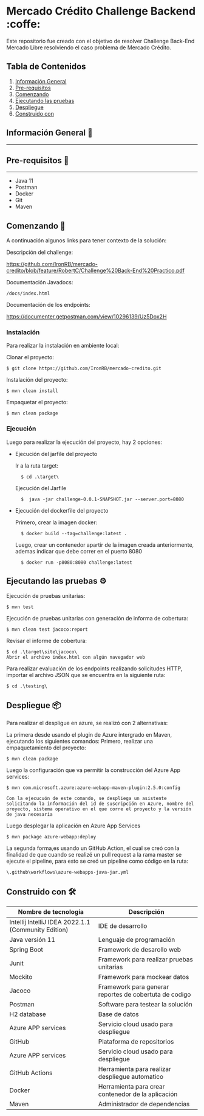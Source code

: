 # Mercado Crédito Challenge Backend :coffe:
Este repositorio fue creado con el objetivo de resolver Challenge Back-End Mercado Libre resolviendo el caso problema de Mercado Crédito.

## Tabla de Contenidos
1. [Información General](#Información-General)
2. [Pre-requisitos](#Pre-requisitos)
3. [Comenzando](#Comenzando)
4. [Ejecutando las pruebas](#Ejecutando-las-pruebas)
5. [Despliegue ](#Despliegue)
6. [Construido con](#Construido-con)

<a name="Información-General"></a>
## Información General 📖
***

<a name="Pre-requisitos"></a>
## Pre-requisitos 🔧
***
* Java 11
* Postman
* Docker
* Git
* Maven

<a name="Comenzando"></a>
## Comenzando 🚀

A continuación algunos links para tener contexto de la solución:

Descripción del challenge:

https://github.com/IronRB/mercado-credito/blob/feature/RobertC/Challenge%20Back-End%20Practico.pdf

Documentación Javadocs:
    
    /docs/index.html

Documentación de los endpoints:

https://documenter.getpostman.com/view/10296139/Uz5Dox2H

### Instalación

Para realizar la instalación en ambiente local:

Clonar el proyecto:

    $ git clone https://github.com/IronRB/mercado-credito.git

Instalación del proyecto:

    $ mvn clean install

Empaquetar el proyecto:

    $ mvn clean package

### Ejecución

Luego para realizar la ejecución del proyecto, hay 2 opciones:

* Ejecución del jarfile del proyecto

    Ir a la ruta target:

        $ cd .\target\

    Ejecución del Jarfile

        $  java -jar challenge-0.0.1-SNAPSHOT.jar --server.port=8080

* Ejecución del dockerfile del proyecto

    Primero, crear la imagen docker:

        $ docker build --tag=challenge:latest .

    Luego, crear un contenedor apartir de la imagen creada anteriormente, ademas indicar que debe correr en el puerto 8080

        $ docker run -p8080:8080 challenge:latest

<a name="Ejecutando-las-pruebas"></a>
## Ejecutando las pruebas ⚙️

Ejecución de pruebas unitarias:

    $ mvn test

Ejecución de pruebas unitarias con generación de informa de cobertura:

    $ mvn clean test jacoco:report

Revisar el informe de cobertura:

    $ cd .\target\site\jacoco\
    Abrir el archivo index.html con algún navegador web

Para realizar evaluación de los endpoints realizando solicitudes HTTP, importar el archivo JSON que se encuentra en la siguiente ruta:

    $ cd .\testing\

<a name="Despliegue"></a>
## Despliegue 📦

Para realizar el despligue en azure, se realizó con 2 alternativas:

La primera desde usando el plugin de Azure intergrado en Maven, ejecutando los siguientes comandos:
    Primero, realizar una empaquetamiento del proyecto: 

    $ mvn clean package

Luego la configuración que va permitir la construcción del Azure App services:

    $ mvn com.microsoft.azure:azure-webapp-maven-plugin:2.5.0:config

    Con la ejecucuón de este comando, se despliega un asistente solicitando la información del id de suscripción en Azure, nombre del proyecto, sistema operativo en el que corre el proyecto y la versión de java necesaria

Luego desplegar la aplicación en Azure App Services

    $ mvn package azure-webapp:deploy

La segunda forma,es usando un GitHub Action, el cual se creó con la finalidad de que cuando se realizé un pull request a la rama master se ejecute el pipeline, para esto se creó un pipeline como código en la ruta:

    \.github\workflows\azure-webapps-java-jar.yml

<a name="Construido-con"></a>
## Construido con 🛠️

| Nombre de tecnología | Descripción          |
| -------------------- | -------------------- |
| Intellij IntelliJ IDEA 2022.1.1 (Community Edition) | IDE de desarrollo |
| Java versión 11      | Lenguaje de programación | 
| Spring Boot | Framework de desarollo web |
| Junit      | Framework para realizar pruebas unitarias | 
| Mockito | Framework para mockear datos |
| Jacoco      | Framework para generar reportes de cobertuta de codigo | 
| Postman | Software para testear la solución |
| H2 database      | Base de datos | 
| Azure APP services | Servicio cloud usado para despliegue |
| GitHub      | Plataforma de repositorios | 
| Azure APP services | Servicio cloud usado para despliegue |
| GitHub Actions     | Herramienta para realizar despliegue automatico | 
| Docker | Herramienta para crear contenedor de la aplicación |
| Maven | Administrador de dependencias |
